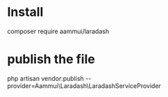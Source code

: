 # Install 

composer require aammui/laradash

# publish the file

php artisan vendor:publish --provider=Aammui\Laradash\LaradashServiceProvider

